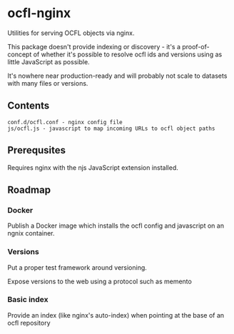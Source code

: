 ocfl-nginx
==========

Utilities for serving OCFL objects via nginx.

This package doesn't provide indexing or discovery - it's a proof-of-concept of whether it's possible to resolve ocfl ids and versions using as little JavaScript as possible.

It's nowhere near production-ready and will probably not scale to datasets with many files or versions.

## Contents

    conf.d/ocfl.conf - nginx config file
    js/ocfl.js - javascript to map incoming URLs to ocfl object paths

## Prerequsites

Requires nginx with the njs JavaScript extension installed.

## Roadmap

### Docker

Publish a Docker image which installs the ocfl config and javascript on an ngnix container.

### Versions

Put a proper test framework around versioning.

Expose versions to the web using a protocol such as memento

### Basic index

Provide an index (like nginx's auto-index) when pointing at the base of an ocfl repository


